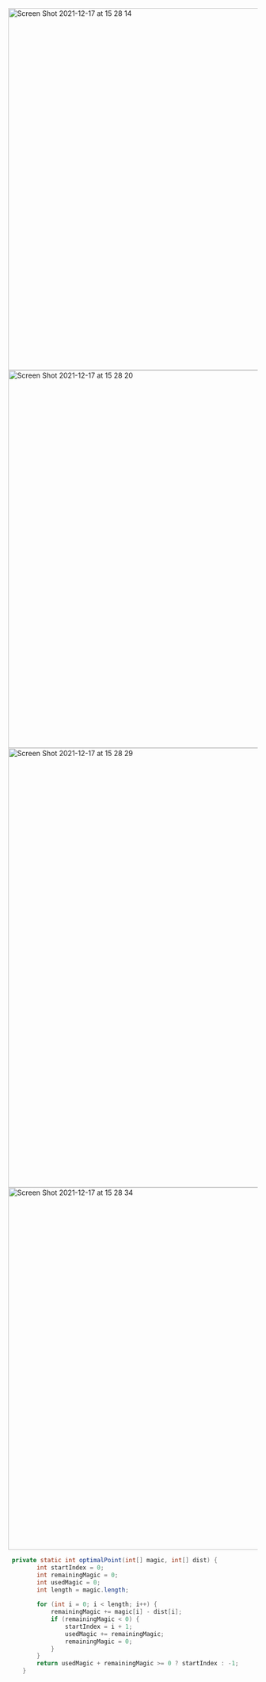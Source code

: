 
<img width="730" alt="Screen Shot 2021-12-17 at 15 28 14" src="https://user-images.githubusercontent.com/37787994/146615258-5e908e37-b3c3-42de-a882-f1a00c5dffaf.png">

<img width="762" alt="Screen Shot 2021-12-17 at 15 28 20" src="https://user-images.githubusercontent.com/37787994/146615263-94a3f2b4-0572-48c0-822e-1f16426533ab.png">

<img width="886" alt="Screen Shot 2021-12-17 at 15 28 29" src="https://user-images.githubusercontent.com/37787994/146615271-490630cd-134b-4ea1-bbe0-895fbdf3bdb9.png">

<img width="731" alt="Screen Shot 2021-12-17 at 15 28 34" src="https://user-images.githubusercontent.com/37787994/146615276-fa3213f1-1c26-4958-897d-370d75644580.png">


```java
 private static int optimalPoint(int[] magic, int[] dist) {
        int startIndex = 0;
        int remainingMagic = 0;
        int usedMagic = 0;
        int length = magic.length;
        
        for (int i = 0; i < length; i++) {
            remainingMagic += magic[i] - dist[i];
            if (remainingMagic < 0) {
                startIndex = i + 1;
                usedMagic += remainingMagic;
                remainingMagic = 0;
            }
        }
        return usedMagic + remainingMagic >= 0 ? startIndex : -1;
    }
```

